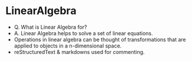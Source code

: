 # LinearAlgebra

* Q. What is Linear Algebra for? <br>
* A. Linear Algebra helps to solve a set of linear equations. <br>
* Operations in linear algebra can be thought of transformations that are applied to objects in a n-dimensional space. <br>
* reStructuredText & markdowns used for commenting.<br>
